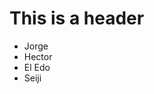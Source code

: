 # This is a header

<ul>
  <li>Jorge</li>
  <li>Hector</li>
  <li>El Edo</li>
  <li>Seiji</li>
<ul>
